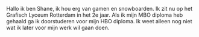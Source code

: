 Hallo ik ben Shane, ik hou erg van gamen en snowboarden. Ik zit nu op het Grafisch Lyceum Rotterdam in het 2e jaar. 
Als ik mijn MBO diploma heb gehaald ga ik doorstuderen voor mijn HBO diploma. Ik weet alleen nog niet wat ik later voor mijn werk wil gaan doen.

